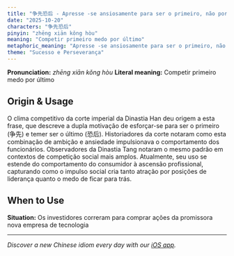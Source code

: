 ```yaml
---
title: "争先恐后 - Apresse -se ansiosamente para ser o primeiro, não por último"
date: "2025-10-20"
characters: "争先恐后"
pinyin: "zhēng xiān kǒng hòu"
meaning: "Competir primeiro medo por último"
metaphoric_meaning: "Apresse -se ansiosamente para ser o primeiro, não por último"
theme: "Sucesso e Perseverança"
---
```


**Pronunciation:** *zhēng xiān kǒng hòu*
**Literal meaning:** Competir primeiro medo por último

## Origin & Usage

O clima competitivo da corte imperial da Dinastia Han deu origem a esta frase, que descreve a dupla motivação de esforçar-se para ser o primeiro (争先) e temer ser o último (恐后). Historiadores da corte notaram como esta combinação de ambição e ansiedade impulsionava o comportamento dos funcionários. Observadores da Dinastia Tang notaram o mesmo padrão em contextos de competição social mais amplos. Atualmente, seu uso se estende do comportamento do consumidor à ascensão profissional, capturando como o impulso social cria tanto atração por posições de liderança quanto o medo de ficar para trás.

## When to Use

**Situation:** Os investidores correram para comprar ações da promissora nova empresa de tecnologia

---

*Discover a new Chinese idiom every day with our [iOS app](https://apps.apple.com/us/app/daily-chinese-idioms/id6740611324).*
